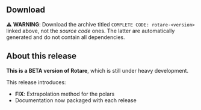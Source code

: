 ## Download

:warning: **WARNING**: Download the archive titled `COMPLETE CODE:
rotare-<version>` linked above, not the _source code_ ones. The latter are
automatically generated and do not contain all dependencies.

## About this release
**This is a BETA version of Rotare**, which is still under heavy development.

This release introduces:
- **FIX**: Extrapolation method for the polars
- Documentation now packaged with each release
